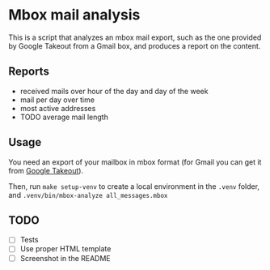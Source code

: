 # Mbox mail analysis

This is a script that analyzes an mbox mail export, such as the one provided by Google Takeout from a Gmail box, and produces a report on the content.

## Reports

* received mails over hour of the day and day of the week
* mail per day over time
* most active addresses
* TODO average mail length

## Usage

You need an export of your mailbox in mbox format (for Gmail you can get it from [Google Takeout](https://takeout.google.com/)).

Then, run `make setup-venv` to create a local environment in the `.venv` folder, and `.venv/bin/mbox-analyze all_messages.mbox`

## TODO
- [ ] Tests
- [ ] Use proper HTML template
- [ ] Screenshot in the README
